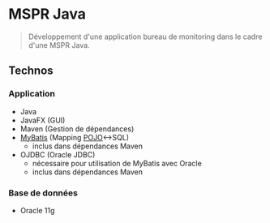 # MSPR Java
> Développement d'une application bureau de monitoring dans le cadre d'une MSPR Java.

## Technos
### Application
- Java
- JavaFX (GUI)
- Maven (Gestion de dépendances)
- [MyBatis](https://mybatis.org/mybatis-3/) (Mapping [POJO](https://fr.wikipedia.org/wiki/Plain_old_Java_object)<->SQL)
    - inclus dans dépendances Maven
- OJDBC (Oracle JDBC)
    - nécessaire pour utilisation de MyBatis avec Oracle
    - inclus dans dépendances Maven
### Base de données
- Oracle 11g
